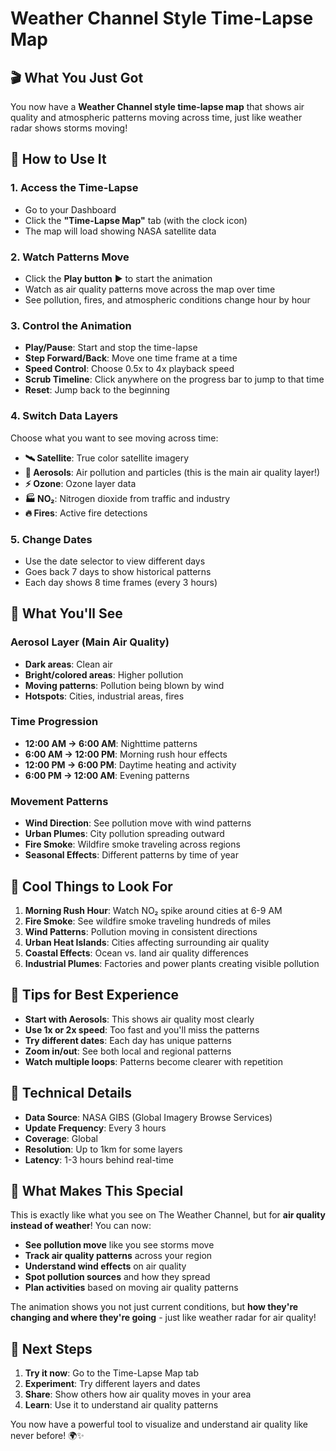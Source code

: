 # Weather Channel Style Time-Lapse Map

## 🎬 What You Just Got

You now have a **Weather Channel style time-lapse map** that shows air quality and atmospheric patterns moving across time, just like weather radar shows storms moving!

## 🚀 How to Use It

### 1. **Access the Time-Lapse**
- Go to your Dashboard
- Click the **"Time-Lapse Map"** tab (with the clock icon)
- The map will load showing NASA satellite data

### 2. **Watch Patterns Move**
- Click the **Play button** ▶️ to start the animation
- Watch as air quality patterns move across the map over time
- See pollution, fires, and atmospheric conditions change hour by hour

### 3. **Control the Animation**
- **Play/Pause**: Start and stop the time-lapse
- **Step Forward/Back**: Move one time frame at a time
- **Speed Control**: Choose 0.5x to 4x playback speed
- **Scrub Timeline**: Click anywhere on the progress bar to jump to that time
- **Reset**: Jump back to the beginning

### 4. **Switch Data Layers**
Choose what you want to see moving across time:

- **🛰️ Satellite**: True color satellite imagery
- **💨 Aerosols**: Air pollution and particles (this is the main air quality layer!)
- **⚡ Ozone**: Ozone layer data
- **🏭 NO₂**: Nitrogen dioxide from traffic and industry
- **🔥 Fires**: Active fire detections

### 5. **Change Dates**
- Use the date selector to view different days
- Goes back 7 days to show historical patterns
- Each day shows 8 time frames (every 3 hours)

## 🎯 What You'll See

### **Aerosol Layer** (Main Air Quality)
- **Dark areas**: Clean air
- **Bright/colored areas**: Higher pollution
- **Moving patterns**: Pollution being blown by wind
- **Hotspots**: Cities, industrial areas, fires

### **Time Progression**
- **12:00 AM → 6:00 AM**: Nighttime patterns
- **6:00 AM → 12:00 PM**: Morning rush hour effects
- **12:00 PM → 6:00 PM**: Daytime heating and activity
- **6:00 PM → 12:00 AM**: Evening patterns

### **Movement Patterns**
- **Wind Direction**: See pollution move with wind patterns
- **Urban Plumes**: City pollution spreading outward
- **Fire Smoke**: Wildfire smoke traveling across regions
- **Seasonal Effects**: Different patterns by time of year

## 🌟 Cool Things to Look For

1. **Morning Rush Hour**: Watch NO₂ spike around cities at 6-9 AM
2. **Fire Smoke**: See wildfire smoke traveling hundreds of miles
3. **Wind Patterns**: Pollution moving in consistent directions
4. **Urban Heat Islands**: Cities affecting surrounding air quality
5. **Coastal Effects**: Ocean vs. land air quality differences
6. **Industrial Plumes**: Factories and power plants creating visible pollution

## 📱 Tips for Best Experience

- **Start with Aerosols**: This shows air quality most clearly
- **Use 1x or 2x speed**: Too fast and you'll miss the patterns
- **Try different dates**: Each day has unique patterns
- **Zoom in/out**: See both local and regional patterns
- **Watch multiple loops**: Patterns become clearer with repetition

## 🔧 Technical Details

- **Data Source**: NASA GIBS (Global Imagery Browse Services)
- **Update Frequency**: Every 3 hours
- **Coverage**: Global
- **Resolution**: Up to 1km for some layers
- **Latency**: 1-3 hours behind real-time

## 🎉 What Makes This Special

This is exactly like what you see on The Weather Channel, but for **air quality instead of weather**! You can now:

- **See pollution move** like you see storms move
- **Track air quality patterns** across your region
- **Understand wind effects** on air quality
- **Spot pollution sources** and how they spread
- **Plan activities** based on moving air quality patterns

The animation shows you not just current conditions, but **how they're changing and where they're going** - just like weather radar for air quality!

## 🚀 Next Steps

1. **Try it now**: Go to the Time-Lapse Map tab
2. **Experiment**: Try different layers and dates
3. **Share**: Show others how air quality moves in your area
4. **Learn**: Use it to understand air quality patterns

You now have a powerful tool to visualize and understand air quality like never before! 🌍✨
